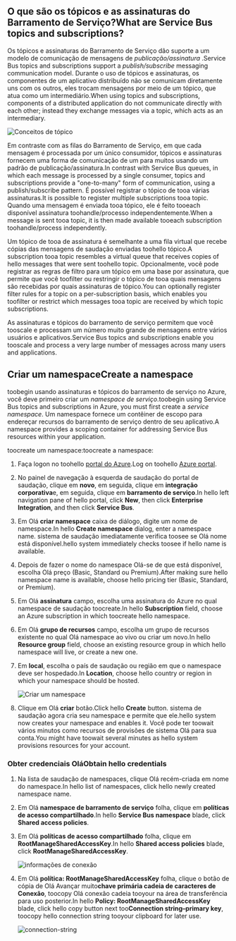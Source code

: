 ## <a name="what-are-service-bus-topics-and-subscriptions"></a><span data-ttu-id="699c3-101">O que são os tópicos e as assinaturas do Barramento de Serviço?</span><span class="sxs-lookup"><span data-stu-id="699c3-101">What are Service Bus topics and subscriptions?</span></span>
<span data-ttu-id="699c3-102">Os tópicos e assinaturas do Barramento de Serviço dão suporte a um modelo de comunicação de mensagens de *publicação/assinatura* .</span><span class="sxs-lookup"><span data-stu-id="699c3-102">Service Bus topics and subscriptions support a *publish/subscribe* messaging communication model.</span></span> <span data-ttu-id="699c3-103">Durante o uso de tópicos e assinaturas, os componentes de um aplicativo distribuído não se comunicam diretamente uns com os outros, eles trocam mensagens por meio de um tópico, que atua como um intermediário.</span><span class="sxs-lookup"><span data-stu-id="699c3-103">When using topics and subscriptions, components of a distributed application do not communicate directly with each other; instead they exchange messages via a topic, which acts as an intermediary.</span></span>

![Conceitos de tópico](./media/howto-service-bus-topics/sb-topics-01.png)

<span data-ttu-id="699c3-105">Em contraste com as filas do Barramento de Serviço, em que cada mensagem é processada por um único consumidor, tópicos e assinaturas fornecem uma forma de comunicação de um para muitos usando um padrão de publicação/assinatura.</span><span class="sxs-lookup"><span data-stu-id="699c3-105">In contrast with Service Bus queues, in which each message is processed by a single consumer, topics and subscriptions provide a "one-to-many" form of communication, using a publish/subscribe pattern.</span></span> <span data-ttu-id="699c3-106">É possível registrar o tópico de tooa várias assinaturas.</span><span class="sxs-lookup"><span data-stu-id="699c3-106">It is possible to register multiple subscriptions tooa topic.</span></span> <span data-ttu-id="699c3-107">Quando uma mensagem é enviada tooa tópico, ele é feito tooeach disponível assinatura toohandle/processo independentemente.</span><span class="sxs-lookup"><span data-stu-id="699c3-107">When a message is sent tooa topic, it is then made available tooeach subscription toohandle/process independently.</span></span>

<span data-ttu-id="699c3-108">Um tópico de tooa de assinatura é semelhante a uma fila virtual que recebe cópias das mensagens de saudação enviadas toohello tópico.</span><span class="sxs-lookup"><span data-stu-id="699c3-108">A subscription tooa topic resembles a virtual queue that receives copies of hello messages that were sent toohello topic.</span></span> <span data-ttu-id="699c3-109">Opcionalmente, você pode registrar as regras de filtro para um tópico em uma base por assinatura, que permite que você toofilter ou restringir o tópico de tooa quais mensagens são recebidas por quais assinaturas de tópico.</span><span class="sxs-lookup"><span data-stu-id="699c3-109">You can optionally register filter rules for a topic on a per-subscription basis, which enables you toofilter or restrict which messages tooa topic are received by which topic subscriptions.</span></span>

<span data-ttu-id="699c3-110">As assinaturas e tópicos do barramento de serviço permitem que você tooscale e processam um número muito grande de mensagens entre vários usuários e aplicativos.</span><span class="sxs-lookup"><span data-stu-id="699c3-110">Service Bus topics and subscriptions enable you tooscale and process a very large number of messages across many users and applications.</span></span>

## <a name="create-a-namespace"></a><span data-ttu-id="699c3-111">Criar um namespace</span><span class="sxs-lookup"><span data-stu-id="699c3-111">Create a namespace</span></span>
<span data-ttu-id="699c3-112">toobegin usando assinaturas e tópicos do barramento de serviço no Azure, você deve primeiro criar um *namespace de serviço*.</span><span class="sxs-lookup"><span data-stu-id="699c3-112">toobegin using Service Bus topics and subscriptions in Azure, you must first create a *service namespace*.</span></span> <span data-ttu-id="699c3-113">Um namespace fornece um contêiner de escopo para endereçar recursos do barramento de serviço dentro de seu aplicativo.</span><span class="sxs-lookup"><span data-stu-id="699c3-113">A namespace provides a scoping container for addressing Service Bus resources within your application.</span></span>

<span data-ttu-id="699c3-114">toocreate um namespace:</span><span class="sxs-lookup"><span data-stu-id="699c3-114">toocreate a namespace:</span></span>

1. <span data-ttu-id="699c3-115">Faça logon no toohello [portal do Azure][Azure portal].</span><span class="sxs-lookup"><span data-stu-id="699c3-115">Log on toohello [Azure portal][Azure portal].</span></span>
2. <span data-ttu-id="699c3-116">No painel de navegação à esquerda de saudação do portal de saudação, clique em **novo**, em seguida, clique em **integração corporativa**e, em seguida, clique em **barramento de serviço**.</span><span class="sxs-lookup"><span data-stu-id="699c3-116">In hello left navigation pane of hello portal, click **New**, then click **Enterprise Integration**, and then click **Service Bus**.</span></span>
3. <span data-ttu-id="699c3-117">Em Olá **criar namespace** caixa de diálogo, digite um nome de namespace.</span><span class="sxs-lookup"><span data-stu-id="699c3-117">In hello **Create namespace** dialog, enter a namespace name.</span></span> <span data-ttu-id="699c3-118">sistema de saudação imediatamente verifica toosee se Olá nome está disponível.</span><span class="sxs-lookup"><span data-stu-id="699c3-118">hello system immediately checks toosee if hello name is available.</span></span>
4. <span data-ttu-id="699c3-119">Depois de fazer o nome do namespace Olá-se de que está disponível, escolha Olá preço (Basic, Standard ou Premium).</span><span class="sxs-lookup"><span data-stu-id="699c3-119">After making sure hello namespace name is available, choose hello pricing tier (Basic, Standard, or Premium).</span></span>
5. <span data-ttu-id="699c3-120">Em Olá **assinatura** campo, escolha uma assinatura do Azure no qual namespace de saudação toocreate.</span><span class="sxs-lookup"><span data-stu-id="699c3-120">In hello **Subscription** field, choose an Azure subscription in which toocreate hello namespace.</span></span>
6. <span data-ttu-id="699c3-121">Em Olá **grupo de recursos** campo, escolha um grupo de recursos existente no qual Olá namespace ao vivo ou criar um novo.</span><span class="sxs-lookup"><span data-stu-id="699c3-121">In hello **Resource group** field, choose an existing resource group in which hello namespace will live, or create a new one.</span></span>      
7. <span data-ttu-id="699c3-122">Em **local**, escolha o país de saudação ou região em que o namespace deve ser hospedado.</span><span class="sxs-lookup"><span data-stu-id="699c3-122">In **Location**, choose hello country or region in which your namespace should be hosted.</span></span>
   
    ![Criar um namespace][create-namespace]
8. <span data-ttu-id="699c3-124">Clique em Olá **criar** botão.</span><span class="sxs-lookup"><span data-stu-id="699c3-124">Click hello **Create** button.</span></span> <span data-ttu-id="699c3-125">sistema de saudação agora cria seu namespace e permite que ele.</span><span class="sxs-lookup"><span data-stu-id="699c3-125">hello system now creates your namespace and enables it.</span></span> <span data-ttu-id="699c3-126">Você pode ter toowait vários minutos como recursos de provisões de sistema Olá para sua conta.</span><span class="sxs-lookup"><span data-stu-id="699c3-126">You might have toowait several minutes as hello system provisions resources for your account.</span></span>

### <a name="obtain-hello-credentials"></a><span data-ttu-id="699c3-127">Obter credenciais Olá</span><span class="sxs-lookup"><span data-stu-id="699c3-127">Obtain hello credentials</span></span>
1. <span data-ttu-id="699c3-128">Na lista de saudação de namespaces, clique Olá recém-criada em nome do namespace.</span><span class="sxs-lookup"><span data-stu-id="699c3-128">In hello list of namespaces, click hello newly created namespace name.</span></span>
2. <span data-ttu-id="699c3-129">Em Olá **namespace de barramento de serviço** folha, clique em **políticas de acesso compartilhado**.</span><span class="sxs-lookup"><span data-stu-id="699c3-129">In hello **Service Bus namespace** blade, click **Shared access policies**.</span></span>
3. <span data-ttu-id="699c3-130">Em Olá **políticas de acesso compartilhado** folha, clique em **RootManageSharedAccessKey**.</span><span class="sxs-lookup"><span data-stu-id="699c3-130">In hello **Shared access policies** blade, click **RootManageSharedAccessKey**.</span></span>
   
    ![informações de conexão][connection-info]
4. <span data-ttu-id="699c3-132">Em Olá **política: RootManageSharedAccessKey** folha, clique o botão de cópia de Olá Avançar muito**chave primária cadeia de caracteres de Conexão**, toocopy Olá conexão cadeia tooyour na área de transferência para uso posterior.</span><span class="sxs-lookup"><span data-stu-id="699c3-132">In hello **Policy: RootManageSharedAccessKey** blade, click hello copy button next too**Connection string–primary key**, toocopy hello connection string tooyour clipboard for later use.</span></span>
   
    ![connection-string][connection-string]

[Azure portal]: https://portal.azure.com
[create-namespace]: ./media/howto-service-bus-topics/create-namespace.png
[connection-info]: ./media/howto-service-bus-topics/connection-info.png
[connection-string]: ./media/howto-service-bus-topics/connection-string.png


